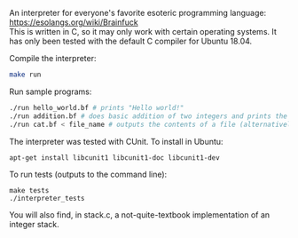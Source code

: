 An interpreter for everyone's favorite esoteric programming language: https://esolangs.org/wiki/Brainfuck  
This is written in C, so it may only work with certain operating systems. It has only been tested with the default C compiler for Ubuntu 18.04.  

Compile the interpreter:
```bash
make run
```

Run sample programs:
```bash
./run hello_world.bf # prints "Hello world!"
./run addition.bf # does basic addition of two integers and prints the result
./run cat.bf < file_name # outputs the contents of a file (alternatively, leave the file out and it will echo user input)
```

The interpreter was tested with CUnit. To install in Ubuntu:
```bash
apt-get install libcunit1 libcunit1-doc libcunit1-dev
```

To run tests (outputs to the command line):
```
make tests
./interpreter_tests
```

You will also find, in stack.c, a not-quite-textbook implementation of an integer stack.  
